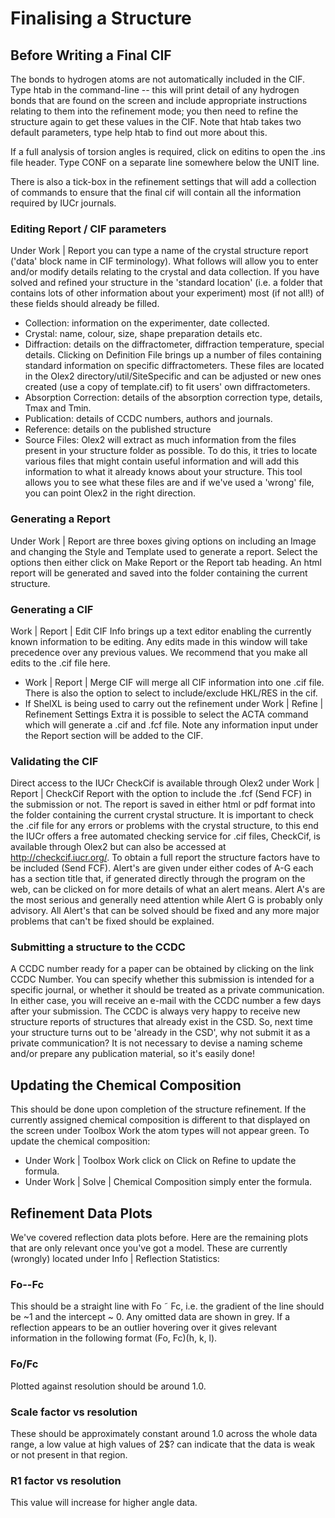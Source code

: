 # Finalising a Structure

## Before Writing a Final CIF
The bonds to hydrogen atoms are not automatically included in the CIF. Type htab in the command-line -- this will print detail of any hydrogen bonds that are found on the screen and include appropriate instructions relating to them into the refinement mode; you then need to refine the structure again to get these values in the CIF. Note that htab takes two default parameters, type help htab to find out more about this.

If a full analysis of torsion angles is required, click on editins to open the .ins file header. Type CONF on a separate line somewhere below the UNIT line. 

There is also a tick-box in the refinement settings that will add a collection of commands to ensure that the final cif will contain all the information required by IUCr journals.

### Editing Report / CIF parameters
Under Work | Report you can type a name of the crystal structure report ('data' block name in CIF terminology). What follows will allow you to enter and/or modify details relating to the crystal and data collection. If you have solved and refined your structure in the 'standard location' (i.e. a folder that contains lots of other information about your experiment) most (if not all!) of these fields should already be filled.
- Collection: information on the experimenter, date collected.
- Crystal: name, colour, size, shape preparation details etc.
- Diffraction: details on the diffractometer, diffraction temperature, special details. Clicking on Definition File brings up a number of files containing standard information on specific diffractometers. These files are located in the Olex2 directory/util/SiteSpecific and can be adjusted or new ones created (use a copy of template.cif) to fit users' own diffractometers.
- Absorption Correction: details of the absorption correction type, details, Tmax and Tmin.
- Publication: details of CCDC numbers, authors and journals.
- Reference: details on the published structure
- Source Files: Olex2 will extract as much information from the files present in your structure folder as possible. To do this, it tries to locate various files that might contain useful information and will add this information to what it already knows about your structure. This tool allows you to see what these files are and if we've used a 'wrong' file, you can point Olex2 in the right direction.

### Generating a Report
Under Work | Report are three boxes giving options on including an Image and changing the Style and Template used to generate a report. Select the options then either click on Make Report or the Report tab heading. An html report will be generated and saved into the folder containing the current structure.

### Generating a CIF
Work | Report | Edit CIF Info brings up a text editor enabling the currently known information to be editing. Any edits made in this window will take precedence over any previous values. We recommend that you make all edits to the .cif file here.
- Work | Report | Merge CIF will merge all CIF information into one .cif file. There is also the option to select to include/exclude HKL/RES in the cif.
- If ShelXL is being used to carry out the refinement under Work | Refine | Refinement Settings Extra it is possible to select the ACTA command which will generate a .cif and .fcf file. Note any information input under the Report section will be added to the CIF.

### Validating the CIF
Direct access to the IUCr CheckCif is available through Olex2 under Work | Report | CheckCif Report with the option to include the .fcf (Send FCF) in the submission or not. The report is saved in either html or pdf format into the folder containing the current crystal structure.
It is important to check the .cif file for any errors or problems with the crystal structure, to this end the IUCr offers a free automated checking service for .cif files, CheckCif, is available through Olex2 but can also be accessed at http://checkcif.iucr.org/. To obtain a full report the structure factors have to be included (Send FCF). Alert's are given under either codes of A-G each has a section title that, if generated directly through the program on the web, can be clicked on for more details of what an alert means. Alert A's are the most serious and generally need attention while Alert G is probably only advisory. All Alert's that can be solved should be fixed and any more major problems that can't be fixed should be explained.

### Submitting a structure to the CCDC
A CCDC number ready for a paper can be obtained by clicking on the link CCDC Number.  You can specify whether this submission is intended for a specific journal, or whether it should be treated as a private communication. In either case, you will receive an e-mail with the CCDC number a few days after your submission. The CCDC is always very happy to receive new structure reports of structures that already exist in the CSD. So, next time your structure turns out to be 'already in the CSD', why not submit it as a private communication? It is not necessary to devise a naming scheme and/or prepare any publication material, so it's easily done!

## Updating the Chemical Composition
This should be done upon completion of the structure refinement. If the currently assigned chemical composition is different to that displayed on the screen under Toolbox Work the atom types will not appear green. To update the chemical composition:
- Under Work | Toolbox Work click on   Click on Refine to update the formula.
- Under Work | Solve | Chemical Composition simply enter the formula.

## Refinement Data Plots
We've covered reflection data plots before. Here are the remaining plots that are only relevant once you've got a model. These are currently (wrongly) located under Info | Reflection Statistics:

### Fo--Fc
This should be a straight line with Fo $˜$ Fc, i.e. the gradient of the line should be ~1 and the intercept ~ 0. Any omitted data are shown in grey. If a reflection appears to be an outlier hovering over it gives relevant information in the following format (Fo, Fc)(h, k, l).

### Fo/Fc
Plotted against resolution should be around 1.0.

### Scale factor vs resolution
These should be approximately constant around 1.0 across the whole data range, a low value at high values of 2$? can indicate that the data is weak or not present in that region.

### R1 factor vs resolution
This value will increase for higher angle data.

